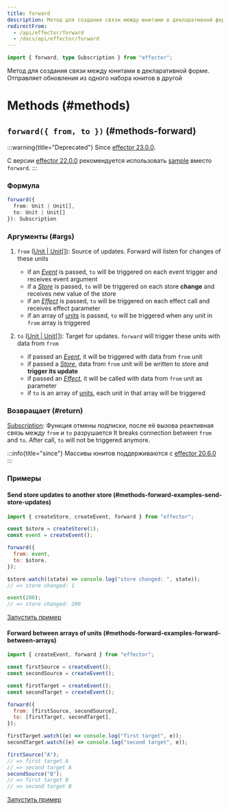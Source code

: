 ```yaml
---
title: forward
description: Метод для создания связи между юнитами в декларативной форме. Отправляет обновления из одного набора юнитов в другой
redirectFrom:
  - /api/effector/forward
  - /docs/api/effector/forward
---
```


```ts
import { forward, type Subscription } from "effector";
```

Метод для создания связи между юнитами в декларативной форме. Отправляет обновления из одного набора юнитов в другой

# Methods (#methods)

## `forward({ from, to })` (#methods-forward)

:::warning{title="Deprecated"}
Since [effector 23.0.0](https://changelog.effector.dev/#effector-23-0-0).

С версии [effector 22.0.0](https://changelog.effector.dev/#effector-22-0-0) рекомендуется использовать [sample](/ru/api/effector/sample) вместо `forward`.
:::

### Формула

```ts
forward({
  from: Unit | Unit[],
  to: Unit | Unit[]
}): Subscription
```

### Аргументы (#args)

1. `from` ([Unit | Unit\[\]](/en/explanation/glossary#common-unit)): Source of updates. Forward will listen for changes of these units

   - if an [_Event_] is passed, `to` will be triggered on each event trigger and receives event argument
   - if a [_Store_] is passed, `to` will be triggered on each store **change** and receives new value of the store
   - if an [_Effect_] is passed, `to` will be triggered on each effect call and receives effect parameter
   - if an array of [units](/en/explanation/glossary#common-unit) is passed, `to` will be triggered when any unit in `from` array is triggered

2. `to` ([Unit | Unit\[\]](/en/explanation/glossary#common-unit)): Target for updates. `forward` will trigger these units with data from `from`
   - if passed an [_Event_], it will be triggered with data from `from` unit
   - if passed a [_Store_], data from `from` unit will be written to store and **trigger its update**
   - if passed an [_Effect_], it will be called with data from `from` unit as parameter
   - if `to` is an array of [units](/en/explanation/glossary#common-unit), each unit in that array will be triggered

### Возвращает (#return)

[Subscription](/ru/explanation/glossary#subscription): Функция отмены подписки, после её вызова реактивная связь между `from` и `to` разрушается It breaks connection between `from` and `to`. After call, `to` will not be triggered anymore.

:::info{title="since"}
Массивы юнитов поддерживаются с [effector 20.6.0](https://changelog.effector.dev/#effector-20-6-0)
:::

### Примеры

#### Send store updates to another store (#methods-forward-examples-send-store-updates)

```js
import { createStore, createEvent, forward } from "effector";

const $store = createStore(1);
const event = createEvent();

forward({
  from: event,
  to: $store,
});

$store.watch((state) => console.log("store changed: ", state));
// => store changed: 1

event(200);
// => store changed: 200
```

[Запустить пример](https://share.effector.dev/UeJbgRG9)

#### Forward between arrays of units (#methods-forward-examples-forward-between-arrays)

```js
import { createEvent, forward } from "effector";

const firstSource = createEvent();
const secondSource = createEvent();

const firstTarget = createEvent();
const secondTarget = createEvent();

forward({
  from: [firstSource, secondSource],
  to: [firstTarget, secondTarget],
});

firstTarget.watch((e) => console.log("first target", e));
secondTarget.watch((e) => console.log("second target", e));

firstSource("A");
// => first target A
// => second target A
secondSource("B");
// => first target B
// => second target B
```

[Запустить пример](https://share.effector.dev/8aVpg8nU)

[_effect_]: /en/api/effector/Effect
[_store_]: /en/api/effector/Store
[_event_]: /en/api/effector/Event

